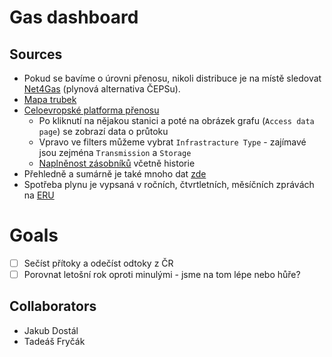 # Gas dashboard

## Sources
- Pokud se bavíme o úrovni přenosu, nikoli distribuce je na místě sledovat [Net4Gas](https://www.net4gas.cz/) (plynová alternativa ČEPSu). 
- [Mapa trubek](https://www.net4gas.cz/cz/prepravni-soustava/)
- [Celoevropské platforma přenosu](https://transparency.entsog.eu/) 
  - Po kliknutí na nějakou stanici a poté na obrázek grafu (`Access data page`) se zobrazí data o průtoku
  - Vpravo ve filters můžeme vybrat `Infrastracture Type` - zajímavé jsou zejména `Transmission` a `Storage`
  - [Naplněnost zásobníků](https://agsi.gie.eu/) včetně historie
- Přehledně a sumárně je také mnoho dat [zde](https://oenergetice.cz/energostat) 
- Spotřeba plynu je vypsaná v ročních, čtvrtletních, měsíčních zprávách na [ERU](https://www.eru.cz/zpravy-o-provozu?odvetvi=3&druh=All)

# Goals

- [ ] Sečíst přítoky a odečíst odtoky z ČR
- [ ] Porovnat letošní rok oproti minulými - jsme na tom lépe nebo hůře?

## Collaborators
- Jakub Dostál
- Tadeáš Fryčák

